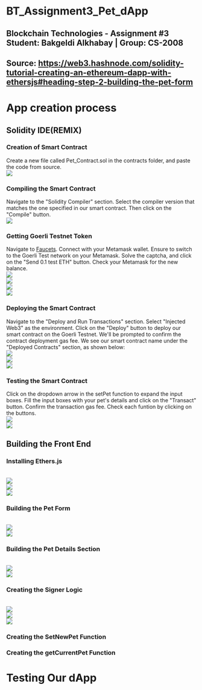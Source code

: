 # BT_Assignment3_Pet_dApp

## Blockchain Technologies - Assignment #3 Student: Bakgeldi Alkhabay | Group: CS-2008
## Source: https://web3.hashnode.com/solidity-tutorial-creating-an-ethereum-dapp-with-ethersjs#heading-step-2-building-the-pet-form

# App creation process

## Solidity IDE(REMIX)

### Creation of Smart Contract
Сreate a new file called Pet_Contract.sol in the contracts folder, and paste the code from source.
<br><img src="images/2.png">

### Compiling the Smart Contract
Navigate to the "Solidity Compiler" section. Select the compiler version that matches the one specified in our smart contract. Then click on the "Compile" button.
<br><img src="images/1.png">

### Getting Goerli Testnet Token
Navigate to <a href='faucets.chain.link'>Faucets</a>. Connect with your Metamask wallet. Ensure to switch to the Goerli Test network on your Metamask. Solve the captcha, and click on the "Send 0.1 test ETH" button. Check your Metamask for the new balance.
<br><img src="images/3.png">
<br><img src="images/4.png">
<br><img src="images/5.png">
<br><img src="images/6.png">

### Deploying the Smart Contract
Navigate to the "Deploy and Run Transactions" section. Select "Injected Web3" as the environment. Click on the "Deploy" button to deploy our smart contract on the Goerli Testnet. We'll be prompted to confirm the contract deployment gas fee. We see our smart contract name under the "Deployed Contracts" section, as shown below:
<br><img src="images/7.png">
<br><img src="images/8.png">
<br><img src="images/9.png">

### Testing the Smart Contract
Click on the dropdown arrow in the setPet function to expand the input boxes. Fill the input boxes with your pet's details and click on the "Transact" button. Confirm the transaction gas fee. Check each funtion by clicking on the buttons.
<br><img src="images/10.png">
<br><img src="images/11.png">

## Building the Front End

### Installing Ethers.js
<br><img src="images/12.png">
<br><img src="images/13.png">
<br><img src="images/14.png">

### Building the Pet Form
<br><img src="images/15.png">
<br><img src="images/16.png">

### Building the Pet Details Section
<br><img src="images/17.png">
<br><img src="images/18.png">

### Creating the Signer Logic
<br><img src="images/19.png">
<br><img src="images/20.png">
<br><img src="images/21.png">

### Creating the SetNewPet Function

### Creating the getCurrentPet Function

# Testing Our dApp

